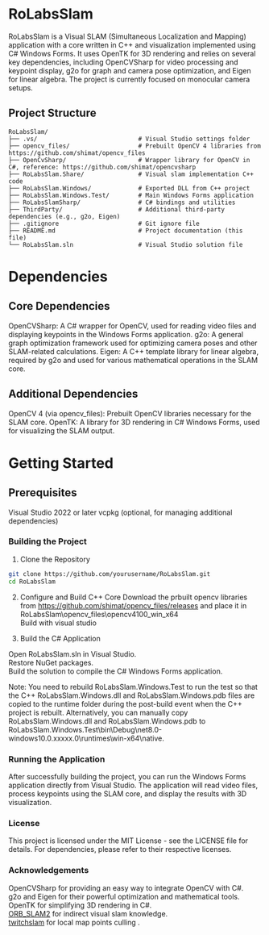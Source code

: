 # RoLabsSlam

RoLabsSlam is a Visual SLAM (Simultaneous Localization and Mapping) application with a core written in C++ and visualization implemented using C# Windows Forms. It uses OpenTK for 3D rendering and relies on several key dependencies, including OpenCVSharp for video processing and keypoint display, g2o for graph and camera pose optimization, and Eigen for linear algebra. The project is currently focused on monocular camera setups.

## Project Structure

```plaintext
RoLabsSlam/
├── .vs/                            # Visual Studio settings folder
├── opencv_files/                   # Prebuilt OpenCV 4 libraries from https://github.com/shimat/opencv_files
├── OpenCvSharp/                    # Wrapper library for OpenCV in C#, reference: https://github.com/shimat/opencvsharp
├── RoLabsSlam.Share/               # Visual slam implementation C++ code
├── RoLabsSlam.Windows/             # Exported DLL from C++ project
├── RoLabsSlam.Windows.Test/        # Main Windows Forms application
├── RoLabsSlamSharp/                # C# bindings and utilities
├── ThirdParty/                     # Additional third-party dependencies (e.g., g2o, Eigen)
├── .gitignore                      # Git ignore file
├── README.md                       # Project documentation (this file)
└── RoLabsSlam.sln                  # Visual Studio solution file
```

# Dependencies
## Core Dependencies

OpenCVSharp: A C# wrapper for OpenCV, used for reading video files and displaying keypoints in the Windows Forms application.
g2o: A general graph optimization framework used for optimizing camera poses and other SLAM-related calculations.
Eigen: A C++ template library for linear algebra, required by g2o and used for various mathematical operations in the SLAM core.

## Additional Dependencies
OpenCV 4 (via opencv_files): Prebuilt OpenCV libraries necessary for the SLAM core.
OpenTK: A library for 3D rendering in C# Windows Forms, used for visualizing the SLAM output.

# Getting Started
## Prerequisites

Visual Studio 2022 or later
vcpkg (optional, for managing additional dependencies)

### Building the Project
1. Clone the Repository
```bash
git clone https://github.com/yourusername/RoLabsSlam.git
cd RoLabsSlam
```

2. Configure and Build C++ Core
Download the prbuilt opencv libraries from https://github.com/shimat/opencv_files/releases and place it in RoLabsSlam\opencv_files\opencv4100_win_x64 </br>
Build with visual studio

3. Build the C# Application

Open RoLabsSlam.sln in Visual Studio.</br>
Restore NuGet packages.</br>
Build the solution to compile the C# Windows Forms application.</br>

Note: You need to rebuild RoLabsSlam.Windows.Test to run the test so that the C++ RoLabsSlam.Windows.dll and RoLabsSlam.Windows.pdb files are copied to the runtime folder during the post-build event when the C++ project is rebuilt. Alternatively, you can manually copy RoLabsSlam.Windows.dll and RoLabsSlam.Windows.pdb to RoLabsSlam.Windows.Test\bin\Debug\net8.0-windows10.0.xxxxx.0\runtimes\win-x64\native.

### Running the Application
After successfully building the project, you can run the Windows Forms application directly from Visual Studio. The application will read video files, process keypoints using the SLAM core, and display the results with 3D visualization.</br>

### License
This project is licensed under the MIT License - see the LICENSE file for details. For dependencies, please refer to their respective licenses.

### Acknowledgements
OpenCVSharp for providing an easy way to integrate OpenCV with C#.</br>
g2o and Eigen for their powerful optimization and mathematical tools.</br>
OpenTK for simplifying 3D rendering in C#.</br>
[ORB_SLAM2](https://github.com/raulmur/ORB_SLAM2) for indirect visual slam knowledge.</br>
[twitchslam](https://github.com/geohot/twitchslam) for local map points culling .</br>

